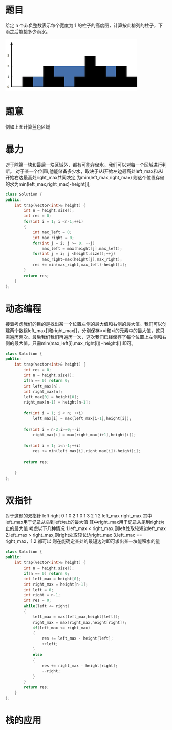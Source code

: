 # 题目
给定 n 个非负整数表示每个宽度为 1 的柱子的高度图，计算按此排列的柱子，下雨之后能接多少雨水。

![](rainwatertrap.png)

# 题意
例如上图计算蓝色区域

# 暴力
对于除第一块和最后一块区域外，都有可能存储水。我们可以对每一个区域进行判断。
对于某一个位置i,他能储备多少水，取决于从i开始左边最高处left_max和从i开始右边最高处right_max共同决定,为min(left_max,right_max)
则这个位置存储的水为min(left_max,right_max)-height[i];
```cpp
class Solution {
public:
    int trap(vector<int>& height) {
        int n = height.size();
        int res = 0;
        for(int i = 1; i <n-1;++i)
        {
            int max_left = 0;
            int max_right = 0;
            for(int j = i; j >= 0; --j)
                max_left = max(height[j],max_left);
            for(int j = i; j <height.size();++j)
                max_right=max(height[j],max_right);
            res += min(max_right,max_left)-height[i];
        }
        return res;
    }
};
```

# 动态编程
接着考虑我们的目的是找出某一个位置左侧的最大值和右侧的最大值。我们可以创建两个数组left_max[]和right_max[]，分别保存<=i和>i的元素中的最大值，这只需遍历两次。最后我们我们再遍历一次，这次我们已经储存了每个位置上左侧和右侧的最大值。只需min(max_left[i],max_right[i])−height[i] 即可。
```cpp
class Solution {
public:
    int trap(vector<int>& height) {
        int res = 0;
        int n = height.size();
        if(n == 0) return 0;
        int left_max[n];
        int right_max[n];
        left_max[0] = height[0];
        right_max[n-1] = height[n-1];
        
        for(int i = 1; i < n; ++i)
            left_max[i] = max(left_max[i-1],height[i]);
        
        for(int i = n-2;i>=0;--i)
            right_max[i] = max(right_max[i+1],height[i]);
        
        for(int i = 1; i<n-1;++i)
            res += min(left_max[i],right_max[i])-height[i];
        
        return res;
        
    }
};
```

# 双指针
对于这题的双指针
left                                    right
0   1   0   2   1   0   1   3   2   1   2
left_max                                right_max
其中left_max用于记录从头到left为止的最大值
其中right_max用于记录从尾到right为止的最大值
考虑以下几种情况
1.left_max < right_max,则left处取较短边left_max
2.left_max > right_max,则right处取较长边right_max
3.left_max == right_max，1.2.都可以
则在能确定某处的最短边时即可求出某一块能积水的量
```cpp
class Solution {
public:
    int trap(vector<int>& height) {
        int n = height.size();
        if(n == 0) return 0;
        int left_max = height[0];
        int right_max = height[n-1];
        int left = 0;
        int right = n-1;
        int res = 0;
        while(left <= right)
        {
            left_max = max(left_max,height[left]);
            right_max = max(right_max,height[right]);
            if(left_max <= right_max)
            {
                res += left_max - height[left];
                ++left;
            }
            else
            {
                res += right_max - height[right];
                --right;
            }
        }
        return res;
    }
};
```
# 栈的应用